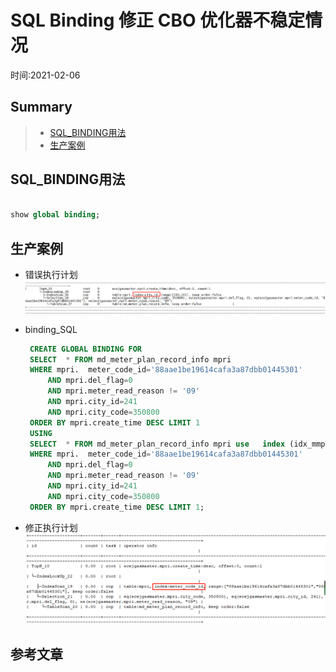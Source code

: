 # SQL Binding 修正 CBO 优化器不稳定情况
时间:2021-02-06   

## Summary
> - [SQL_BINDING用法](#SQL_BINDING用法)   
> - [生产案例](#生产案例)   

## SQL_BINDING用法
```sql

show global binding;

```


## 生产案例  

 - 错误执行计划  
 ![1](./images/sql-binding-pic/02.png)


 - binding_SQL
   ```sql
    CREATE GLOBAL BINDING FOR 
    SELECT  * FROM md_meter_plan_record_info mpri
    WHERE mpri.  meter_code_id='88aae1be19614cafa3a87dbb01445301'
        AND mpri.del_flag=0
        AND mpri.meter_read_reason != '09'
        AND mpri.city_id=241
        AND mpri.city_code=350800
    ORDER BY mpri.create_time DESC LIMIT 1
    USING 
    SELECT  * FROM md_meter_plan_record_info mpri use   index (idx_mmpri_mcid)
    WHERE mpri.  meter_code_id='88aae1be19614cafa3a87dbb01445301'
        AND mpri.del_flag=0
        AND mpri.meter_read_reason != '09'
        AND mpri.city_id=241
        AND mpri.city_code=350800
    ORDER BY mpri.create_time DESC LIMIT 1;
   ```

 - 修正执行计划  
 ![1](./images/sql-binding-pic/01.png)






## 参考文章









